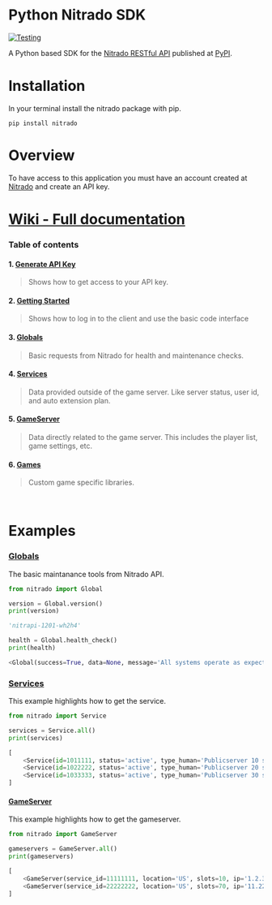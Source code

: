 # Python Nitrado SDK

[![Testing](https://github.com/mjlomeli/NitradoAPI/actions/workflows/tests.yml/badge.svg)](#)


A Python based SDK for the [Nitrado RESTful API](https://doc.nitrado.net/) published at [PyPI](https://pypi.org/project/nitrado/).

# Installation
In your terminal install the nitrado package with pip.

```shell
pip install nitrado
```


# Overview

To have access to this application you must have an account created at [Nitrado](https://server.nitrado.net/)
and create an API key.

# [Wiki - Full documentation](https://github.com/mjlomeli/NitradoAPI/wiki)
### Table of contents
#### 1. [Generate API Key](https://github.com/mjlomeli/NitradoAPI/wiki/Generate-API-Key)
   > Shows how to get access to your API key.
#### 2. [Getting Started](https://github.com/mjlomeli/NitradoAPI/wiki/Getting-Started)
   > Shows how to log in to the client and use the basic code interface
#### 3. [Globals](https://github.com/mjlomeli/NitradoAPI/wiki/Globals)
   > Basic requests from Nitrado for health and maintenance checks.
#### 4. [Services](https://github.com/mjlomeli/NitradoAPI/wiki/Services)
   > Data provided outside of the game server. Like server status, user id, and auto extension plan.
#### 5. [GameServer](https://github.com/mjlomeli/NitradoAPI/wiki/GameServer)
   > Data directly related to the game server. This includes the player list, game settings, etc.
#### 6. [Games](https://github.com/mjlomeli/NitradoAPI/wiki/Games)
   > Custom game specific libraries.

<br />

# Examples

### [Globals](https://github.com/mjlomeli/NitradoAPI/wiki/Globals)
The basic maintanance tools from Nitrado API.

```python
from nitrado import Global

version = Global.version()
print(version)

'nitrapi-1201-wh2h4'

health = Global.health_check()
print(health)

<Global(success=True, data=None, message='All systems operate as expected.', status='success')>
```

### [Services](https://github.com/mjlomeli/NitradoAPI/wiki/Services)
This example highlights how to get the service.

```python
from nitrado import Service

services = Service.all()
print(services)
```
```python
[
    <Service(id=1011111, status='active', type_human='Publicserver 10 slots', suspend_date='2023-05-07T01:21:11')>,
    <Service(id=1022222, status='active', type_human='Publicserver 20 slots', suspend_date='2023-07-07T02:11:01')>,
    <Service(id=1033333, status='active', type_human='Publicserver 30 slots', suspend_date='2023-09-07T06:51:41')>
]
``` 

#### [GameServer](https://github.com/mjlomeli/NitradoAPI/wiki/GameServer)
This example highlights how to get the gameserver.

```python
from nitrado import GameServer

gameservers = GameServer.all()
print(gameservers)
```
```python
[
    <GameServer(service_id=11111111, location='US', slots=10, ip='1.2.3.4', game_human='ARK: Survival Evolved (Xbox One)')>,
    <GameServer(service_id=22222222, location='US', slots=70, ip='11.22.33.44', game_human='ARK: Survival Evolved (Xbox One)')>
]
```



